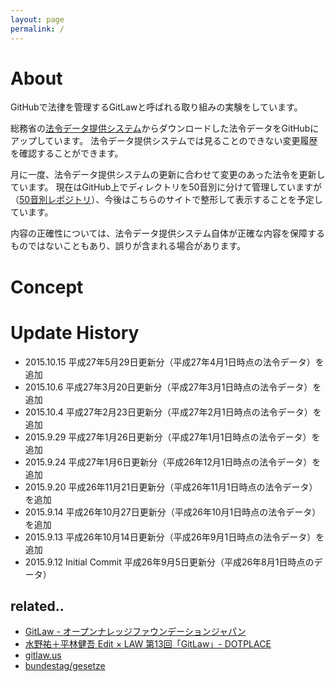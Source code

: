 ```yaml
---
layout: page
permalink: /
---
```


# About
GitHubで法律を管理するGitLawと呼ばれる取り組みの実験をしています。

総務省の[法令データ提供システム](http://law.e-gov.go.jp/cgi-bin/idxsearch.cgi)からダウンロードした法令データをGitHubにアップしています。
法令データ提供システムでは見ることのできない変更履歴を確認することができます。

月に一度、法令データ提供システムの更新に合わせて変更のあった法令を更新しています。
現在はGitHub上でディレクトリを50音別に分けて管理していますが（[50音別レポジトリ](https://github.com/gitlaw-jp/japanese-law)）、今後はこちらのサイトで整形して表示することを予定しています。

内容の正確性については、法令データ提供システム自体が正確な内容を保障するものではないこともあり、誤りが含まれる場合があります。

# Concept

# Update History
* 2015.10.15 平成27年5月29日更新分（平成27年4月1日時点の法令データ）を追加
* 2015.10.6 平成27年3月20日更新分（平成27年3月1日時点の法令データ）を追加
* 2015.10.4 平成27年2月23日更新分（平成27年2月1日時点の法令データ）を追加
* 2015.9.29 平成27年1月26日更新分（平成27年1月1日時点の法令データ）を追加
* 2015.9.24 平成27年1月6日更新分（平成26年12月1日時点の法令データ）を追加
* 2015.9.20 平成26年11月21日更新分（平成26年11月1日時点の法令データ）を追加
* 2015.9.14 平成26年10月27日更新分（平成26年10月1日時点の法令データ）を追加
* 2015.9.13 平成26年10月14日更新分（平成26年9月1日時点の法令データ）を追加
* 2015.9.12 Initial Commit 平成26年9月5日更新分（平成26年8月1日時点のデータ）

## related..
* [GitLaw - オープンナレッジファウンデーションジャパン](http://okfn.jp/2014/07/22/gitlaw/)
* [水野祐＋平林健吾 Edit × LAW 第13回「GitLaw」- DOTPLACE](http://dotplace.jp/archives/18824)
* [gitlaw.us](http://gitlaw.us)
* [bundestag/gesetze](https://github.com/bundestag/gesetze)
